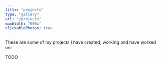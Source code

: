 ```yaml
---
title: "projects"
type: "gallery"
url: "/projects"
maxWidth: "600x"
clickablePhotos: true
---
```


These are some of my projects I have created, working and have worked on:

TODO
